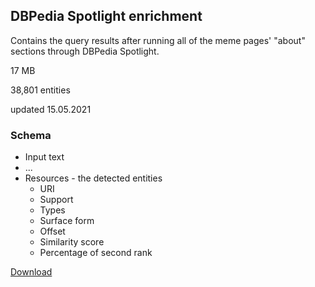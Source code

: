 ## DBPedia Spotlight enrichment
Contains the query results after running all of the meme pages' "about" sections through DBPedia Spotlight.

17 MB

38,801 entities

updated 15.05.2021

### Schema
* Input text
* ...
* Resources - the detected entities
    * URI
    * Support
    * Types
    * Surface form
    * Offset
    * Similarity score
    * Percentage of second rank

[Download](https://owncloud.ut.ee/owncloud/index.php/s/iMM8crN4AKSpFZZ)
